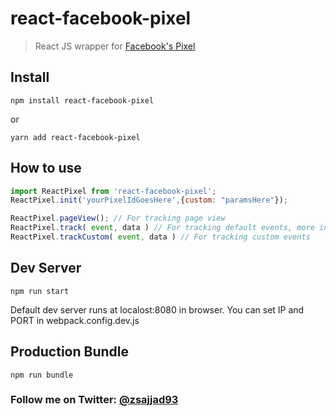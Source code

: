 # react-facebook-pixel

> React JS wrapper for [Facebook's Pixel](https://developers.facebook.com/docs/ads-for-websites/pixel-events/v2.9)


## Install
```
npm install react-facebook-pixel

```
or
```
yarn add react-facebook-pixel

```

## How to use
```js
import ReactPixel from 'react-facebook-pixel';
ReactPixel.init('yourPixelIdGoesHere',{custom: "paramsHere"});

ReactPixel.pageView(); // For tracking page view
ReactPixel.track( event, data ) // For tracking default events, more info about events and data https://developers.facebook.com/docs/ads-for-websites/pixel-events/v2.9
ReactPixel.trackCustom( event, data ) // For tracking custom events
```

## Dev Server
```
npm run start

```
Default dev server runs at localost:8080 in browser.
You can set IP and PORT in webpack.config.dev.js

## Production Bundle
```
npm run bundle
```

### Follow me on Twitter: [@zsajjad93](https://twitter.com/zsajjad93)
